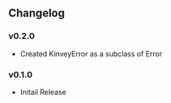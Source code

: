 ## Changelog

### v0.2.0
* Created KinveyError as a subclass of Error

### v0.1.0
* Initail Release
